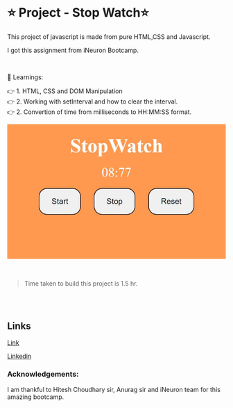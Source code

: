 # ⭐ Project - Stop Watch⭐

This  project of javascript is made from pure HTML,CSS and Javascript.

I got this assignment from iNeuron Bootcamp.

<br>

📌 Learnings:

👉 1\. HTML, CSS and DOM Manipulation<br>
👉 2\. Working with setInterval and how to clear the interval.<br>
👉 2\. Convertion of time from milliseconds to HH:MM:SS format.<br>


![ScreenShot](screenshot.JPG)

<br>

> Time taken to build this project is 1.5 hr.

<br><br>

## Links

[Link](javascriptmystopwatch.netlify.app)

[Linkedin](https://www.linkedin.com/in/pratyush-kesarwani-2b6601171/)

### Acknowledgements:

I am thankful to Hitesh Choudhary sir, Anurag sir and iNeuron team for this amazing bootcamp.
